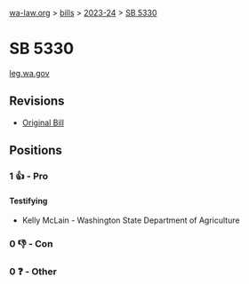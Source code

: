 [wa-law.org](/) > [bills](/bills/) > [2023-24](/bills/2023-24) > [SB 5330](/bills/2023-24/sb/5330/)

# SB 5330
[leg.wa.gov](https://app.leg.wa.gov/billsummary?BillNumber=5330&Year=2023&Initiative=false)

## Revisions
* [Original Bill](1/)

## Positions
### 1 👍 - Pro
#### Testifying
* Kelly McLain - Washington State Department of Agriculture

### 0 👎 - Con

### 0 ❓ - Other
